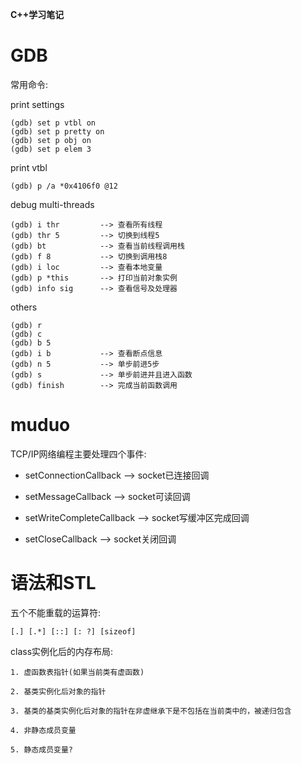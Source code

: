 **C++学习笔记**

# GDB

常用命令:

print settings

    (gdb) set p vtbl on
    (gdb) set p pretty on
    (gdb) set p obj on
    (gdb) set p elem 3

print vtbl

    (gdb) p /a *0x4106f0 @12

debug multi-threads

    (gdb) i thr         --> 查看所有线程
    (gdb) thr 5         --> 切换到线程5
    (gdb) bt            --> 查看当前线程调用栈
    (gdb) f 8           --> 切换到调用栈8
    (gdb) i loc         --> 查看本地变量
    (gdb) p *this       --> 打印当前对象实例
    (gdb) info sig      --> 查看信号及处理器

others

    (gdb) r
    (gdb) c
    (gdb) b 5
    (gdb) i b           --> 查看断点信息
    (gdb) n 5           --> 单步前进5步
    (gdb) s             --> 单步前进并且进入函数
    (gdb) finish        --> 完成当前函数调用

# muduo

TCP/IP网络编程主要处理四个事件:

* setConnectionCallback     -->  socket已连接回调

* setMessageCallback        -->  socket可读回调

* setWriteCompleteCallback  -->  socket写缓冲区完成回调

* setCloseCallback          -->  socket关闭回调

# 语法和STL

五个不能重载的运算符:

    [.] [.*] [::] [: ?] [sizeof]

class实例化后的内存布局:

    1. 虚函数表指针(如果当前类有虚函数)

    2. 基类实例化后对象的指针

    3. 基类的基类实例化后对象的指针在非虚继承下是不包括在当前类中的，被递归包含

    4. 非静态成员变量

    5. 静态成员变量?
